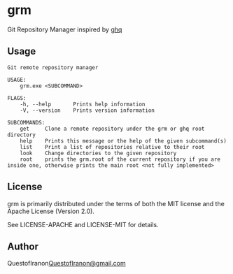 # grm
Git Repository Manager inspired by [ghq](https://github.com/motemen/ghq)

## Usage
```
Git remote repository manager

USAGE:
    grm.exe <SUBCOMMAND>

FLAGS:
    -h, --help       Prints help information
    -V, --version    Prints version information

SUBCOMMANDS:
    get     Clone a remote repository under the grm or ghq root directory
    help    Prints this message or the help of the given subcommand(s)
    list    Print a list of repositories relative to their root
    look    Change directories to the given repository
    root    prints the grm.root of the current repository if you are inside one, otherwise prints the main root <not fully implemented>
```

## License
grm is primarily distributed under the terms of both the MIT license and the Apache License (Version 2.0).

See LICENSE-APACHE and LICENSE-MIT for details.

## Author
QuestofIranon<QuestofIranon@gmail.com>

